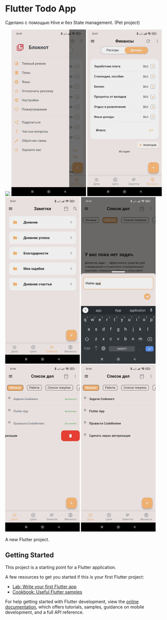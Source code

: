 # Flutter Todo App 

Сделано с помощью Hive и без State management. (Pet project)

<p>
<img src="images/Untitled.gif" width = 240>
<img src="images/photo_2022-09-21_04-39-52.jpg" width = 240>
<img src="images/photo_2022-09-21_04-40-17.jpg" width = 240>
<img src="images/photo_2022-09-21_04-40-21.jpg" width = 240>
<img src="images/photo_2022-09-21_04-40-26.jpg" width = 240>
<img src="images/photo_2022-09-21_04-40-29.jpg" width = 240>
<img src="images/photo_2022-09-21_04-40-31.jpg" width = 240>
  </p>

A new Flutter project.

## Getting Started

This project is a starting point for a Flutter application.

A few resources to get you started if this is your first Flutter project:

- [Lab: Write your first Flutter app](https://docs.flutter.dev/get-started/codelab)
- [Cookbook: Useful Flutter samples](https://docs.flutter.dev/cookbook)

For help getting started with Flutter development, view the
[online documentation](https://docs.flutter.dev/), which offers tutorials,
samples, guidance on mobile development, and a full API reference.
